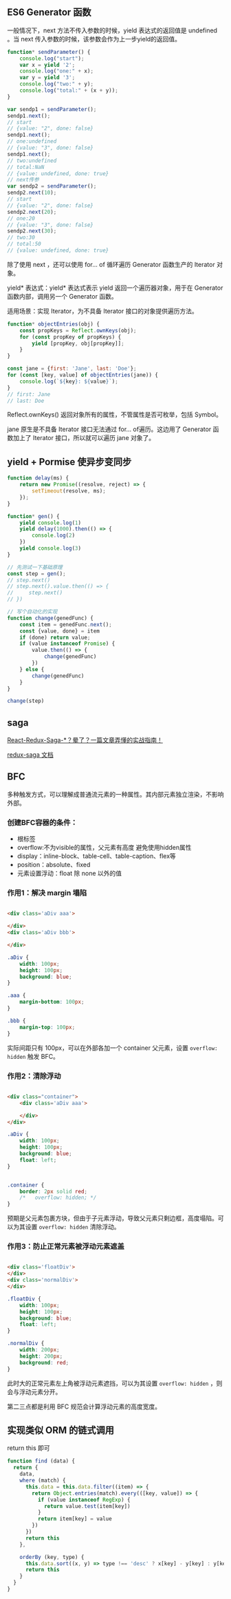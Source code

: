 ## ES6 Generator 函数

一般情况下，next 方法不传入参数的时候，yield 表达式的返回值是 undefined 。当 next 传入参数的时候，该参数会作为上一步yield的返回值。

```javascript
function* sendParameter() {
    console.log("start");
    var x = yield '2';
    console.log("one:" + x);
    var y = yield '3';
    console.log("two:" + y);
    console.log("total:" + (x + y));
}

var sendp1 = sendParameter();
sendp1.next();
// start
// {value: "2", done: false}
sendp1.next();
// one:undefined
// {value: "3", done: false}
sendp1.next();
// two:undefined
// total:NaN
// {value: undefined, done: true}
// next传参
var sendp2 = sendParameter();
sendp2.next(10);
// start
// {value: "2", done: false}
sendp2.next(20);
// one:20
// {value: "3", done: false}
sendp2.next(30);
// two:30
// total:50
// {value: undefined, done: true}
```

除了使用 next ，还可以使用 for... of 循环遍历 Generator 函数生产的 Iterator 对象。

yield* 表达式：yield* 表达式表示 yield 返回一个遍历器对象，用于在 Generator 函数内部，调用另一个 Generator 函数。

适用场景：实现 Iterator，为不具备 Iterator 接口的对象提供遍历方法。

```javascript
function* objectEntries(obj) {
    const propKeys = Reflect.ownKeys(obj);
    for (const propKey of propKeys) {
        yield [propKey, obj[propKey]];
    }
}

const jane = {first: 'Jane', last: 'Doe'};
for (const [key, value] of objectEntries(jane)) {
    console.log(`${key}: ${value}`);
}
// first: Jane
// last: Doe
```

Reflect.ownKeys() 返回对象所有的属性，不管属性是否可枚举，包括 Symbol。

jane 原生是不具备 Iterator 接口无法通过 for... of遍历。这边用了 Generator 函数加上了 Iterator 接口，所以就可以遍历 jane 对象了。

## yield + Pormise 使异步变同步

```javascript
function delay(ms) {
    return new Promise((resolve, reject) => {
        setTimeout(resolve, ms);
    });
}

function* gen() {
    yield console.log(1)
    yield delay(1000).then(() => {
        console.log(2)
    })
    yield console.log(3)
}

// 先测试一下基础原理
const step = gen();
// step.next()
// step.next().value.then(() => {
//     step.next()
// })

// 写个自动化的实现
function change(genedFunc) {
    const item = genedFunc.next();
    const {value, done} = item
    if (done) return value;
    if (value instanceof Promise) {
        value.then(() => {
            change(genedFunc)
        })
    } else {
        change(genedFunc)
    }
}

change(step)
```

## saga

[React-Redux-Saga-*？晕了？一篇文章弄懂的实战指南！](https://zhuanlan.zhihu.com/p/82442831)

[redux-saga 文档](https://redux-saga-in-chinese.js.org/)

## BFC

多种触发方式，可以理解成普通流元素的一种属性。其内部元素独立渲染，不影响外部。

### 创建BFC容器的条件：

+ 根标签
+ overflow:不为visible的属性，父元素有高度 避免使用hidden属性
+ display：inline-block、table-cell、table-caption、flex等
+ position：absolute、fixed
+ 元素设置浮动：float 除 none 以外的值

### 作用1：解决 margin 塌陷

````html

<div class='aDiv aaa'>

</div>
<div class='aDiv bbb'>

</div>
````

```css
.aDiv {
    width: 100px;
    height: 100px;
    background: blue;
}

.aaa {
    margin-bottom: 100px;
}

.bbb {
    margin-top: 100px;
}
```

实际间距只有 100px，可以在外部各加一个 container 父元素，设置 `overflow: hidden` 触发 BFC。

### 作用2：清除浮动

```html

<div class="container">
    <div class='aDiv aaa'>

    </div>
</div>
```

```css
.aDiv {
    width: 100px;
    height: 100px;
    background: blue;
    float: left;
}


.container {
    border: 2px solid red;
    /*   overflow: hidden; */
}
```

预期是父元素包裹方块，但由于子元素浮动，导致父元素只剩边框，高度塌陷。可以为其设置 `overflow: hidden` 清除浮动。

### 作用3：防止正常元素被浮动元素遮盖

```html

<div class='floatDiv'>
</div>
<div class='normalDiv'>
</div>
```

```css
.floatDiv {
    width: 100px;
    height: 100px;
    background: blue;
    float: left;
}

.normalDiv {
    width: 200px;
    height: 200px;
    background: red;
}
```

此时大的正常元素左上角被浮动元素遮挡，可以为其设置 `overflow: hidden` ，则会与浮动元素分开。

第二三点都是利用 BFC 规范会计算浮动元素的高度宽度。

## 实现类似 ORM 的链式调用

return this 即可

```javascript
function find (data) {
  return {
    data,
    where (match) {
      this.data = this.data.filter((item) => {
        return Object.entries(match).every(([key, value]) => {
          if (value instanceof RegExp) {
            return value.test(item[key])
          }
          return item[key] = value
        })
      })
      return this
    },

    orderBy (key, type) {
      this.data.sort((x, y) => type !== 'desc' ? x[key] - y[key] : y[key] - x[key])
      return this
    }
  }
}
```
